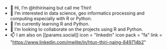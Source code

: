- 👋 Hi, I’m @hthirinaing but call me Thiri!
- 👀 I’m interested in data science, geo informatics processing and computing especially with R or Python.
- 🌱 I’m currently learning R and Python.
- 💞️ I’m looking to collaborate on the projects using R and Python.
- 📫 I am also on
  [[params.social]]
    icon = "linkedin"
    icon pack = "fa"
    link = "https://www.linkedin.com/mwlite/in/htun-thiri-naing-849714b2"

<!---
hthirinaing/hthirinaing is a ✨ special ✨ repository because its `README.md` (this file) appears on your GitHub profile.
You can click the Preview link to take a look at your changes.
--->
